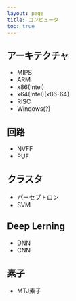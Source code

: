 ```yaml
---
layout: page
title: コンピュータ
toc: true
---
```


## アーキテクチャ
- MIPS
- ARM
- x86(Intel)
- x64(Intel)(x86-64)
- RISC
- Windows(?)

## 回路

- NVFF
- PUF

## クラスタ

- パーセプトロン
- SVM

## Deep Lerning
- DNN
- CNN

## 素子

- MTJ素子

